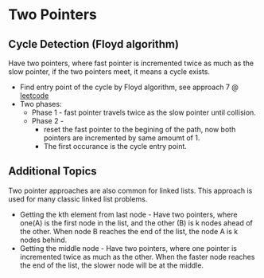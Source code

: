 # Two Pointers

## Cycle Detection (Floyd algorithm)

Have two pointers, where fast pointer is incremented twice as much as the slow pointer, if the two pointers meet, it means a cycle exists. 

  * Find entry point of the cycle by Floyd algorithm, see approach 7 @ [leetcode](https://leetcode.com/problems/find-the-duplicate-number/solution/)
  * Two phases:
    * Phase 1 - fast pointer travels twice as the slow pointer until collision.
    * Phase 2 - 
      * reset the fast pointer to the begining of the path, now both pointers are incremented by same amoumt of 1.
      * The first occurance  is the cycle entry point.


## Additional Topics

Two pointer approaches are also common for linked lists. This approach is used for many classic linked list problems.
* Getting the kth element from last node - Have two pointers, where one(A) is the first node in the list, and the other (B) is k nodes ahead of the other. When node B reaches the end of the list, the node A is k nodes behind.
*  Getting the middle node - Have two pointers, where one pointer is incremented twice as much as the other. When the faster node reaches the end of the list, the slower node will be at the middle.
